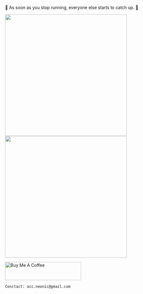 🚦 As soon as you stop running, everyone else starts to catch up. 🚦

<img align="center" width="400" src="https://github-readme-stats.vercel.app/api?username=NeonOrbit&cache_seconds=86400&custom_title=NeonOrbit&include_all_commits=true&hide=prs,contribs&show_icons=true&theme=prussian"/>
<img align="center" width="400" src="https://github-readme-stats-one-bice.vercel.app/api/top-langs/?username=NeonOrbit&cache_seconds=86400&custom_title=Top%20Languages&langs_count=6&hide=html&layout=compact&show_icons=true&theme=prussian"/>

<a href="https://www.buymeacoffee.com/neonorbit" target="_blank"><img src="https://cdn.buymeacoffee.com/buttons/v2/default-violet.png" alt="Buy Me A Coffee" style="height: 60px !important;width: 250px !important;" ></a>

`Conctact: acc.neonic@gmail.com`

